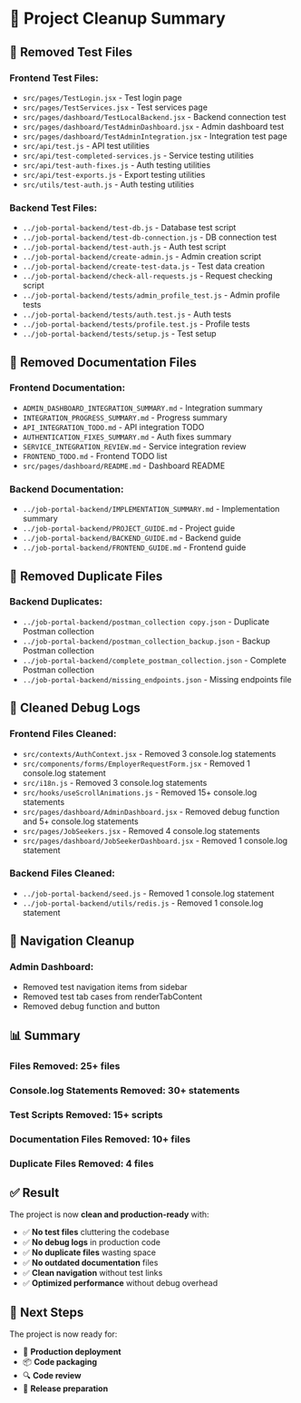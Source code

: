 # 🧹 Project Cleanup Summary

## 📁 **Removed Test Files**

### **Frontend Test Files:**

- `src/pages/TestLogin.jsx` - Test login page
- `src/pages/TestServices.jsx` - Test services page
- `src/pages/dashboard/TestLocalBackend.jsx` - Backend connection test
- `src/pages/dashboard/TestAdminDashboard.jsx` - Admin dashboard test
- `src/pages/dashboard/TestAdminIntegration.jsx` - Integration test page
- `src/api/test.js` - API test utilities
- `src/api/test-completed-services.js` - Service testing utilities
- `src/api/test-auth-fixes.js` - Auth testing utilities
- `src/api/test-exports.js` - Export testing utilities
- `src/utils/test-auth.js` - Auth testing utilities

### **Backend Test Files:**

- `../job-portal-backend/test-db.js` - Database test script
- `../job-portal-backend/test-db-connection.js` - DB connection test
- `../job-portal-backend/test-auth.js` - Auth test script
- `../job-portal-backend/create-admin.js` - Admin creation script
- `../job-portal-backend/create-test-data.js` - Test data creation
- `../job-portal-backend/check-all-requests.js` - Request checking script
- `../job-portal-backend/tests/admin_profile_test.js` - Admin profile tests
- `../job-portal-backend/tests/auth.test.js` - Auth tests
- `../job-portal-backend/tests/profile.test.js` - Profile tests
- `../job-portal-backend/tests/setup.js` - Test setup

## 📄 **Removed Documentation Files**

### **Frontend Documentation:**

- `ADMIN_DASHBOARD_INTEGRATION_SUMMARY.md` - Integration summary
- `INTEGRATION_PROGRESS_SUMMARY.md` - Progress summary
- `API_INTEGRATION_TODO.md` - API integration TODO
- `AUTHENTICATION_FIXES_SUMMARY.md` - Auth fixes summary
- `SERVICE_INTEGRATION_REVIEW.md` - Service integration review
- `FRONTEND_TODO.md` - Frontend TODO list
- `src/pages/dashboard/README.md` - Dashboard README

### **Backend Documentation:**

- `../job-portal-backend/IMPLEMENTATION_SUMMARY.md` - Implementation summary
- `../job-portal-backend/PROJECT_GUIDE.md` - Project guide
- `../job-portal-backend/BACKEND_GUIDE.md` - Backend guide
- `../job-portal-backend/FRONTEND_GUIDE.md` - Frontend guide

## 🔄 **Removed Duplicate Files**

### **Backend Duplicates:**

- `../job-portal-backend/postman_collection copy.json` - Duplicate Postman collection
- `../job-portal-backend/postman_collection_backup.json` - Backup Postman collection
- `../job-portal-backend/complete_postman_collection.json` - Complete Postman collection
- `../job-portal-backend/missing_endpoints.json` - Missing endpoints file

## 🧹 **Cleaned Debug Logs**

### **Frontend Files Cleaned:**

- `src/contexts/AuthContext.jsx` - Removed 3 console.log statements
- `src/components/forms/EmployerRequestForm.jsx` - Removed 1 console.log statement
- `src/i18n.js` - Removed 3 console.log statements
- `src/hooks/useScrollAnimations.js` - Removed 15+ console.log statements
- `src/pages/dashboard/AdminDashboard.jsx` - Removed debug function and 5+ console.log statements
- `src/pages/JobSeekers.jsx` - Removed 4 console.log statements
- `src/pages/dashboard/JobSeekerDashboard.jsx` - Removed 1 console.log statement

### **Backend Files Cleaned:**

- `../job-portal-backend/seed.js` - Removed 1 console.log statement
- `../job-portal-backend/utils/redis.js` - Removed 1 console.log statement

## 🎯 **Navigation Cleanup**

### **Admin Dashboard:**

- Removed test navigation items from sidebar
- Removed test tab cases from renderTabContent
- Removed debug function and button

## 📊 **Summary**

### **Files Removed:** 25+ files

### **Console.log Statements Removed:** 30+ statements

### **Test Scripts Removed:** 15+ scripts

### **Documentation Files Removed:** 10+ files

### **Duplicate Files Removed:** 4 files

## ✅ **Result**

The project is now **clean and production-ready** with:

- ✅ **No test files** cluttering the codebase
- ✅ **No debug logs** in production code
- ✅ **No duplicate files** wasting space
- ✅ **No outdated documentation** files
- ✅ **Clean navigation** without test links
- ✅ **Optimized performance** without debug overhead

## 🚀 **Next Steps**

The project is now ready for:

- 🎯 **Production deployment**
- 📦 **Code packaging**
- 🔍 **Code review**
- 🚀 **Release preparation**
